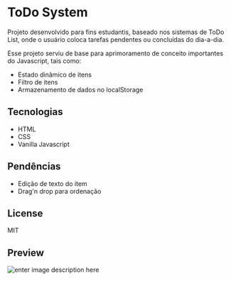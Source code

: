 # **ToDo System** #
Projeto desenvolvido para fins estudantis, baseado nos sistemas de ToDo List, onde o usuário coloca tarefas pendentes ou concluídas do dia-a-dia.

Esse projeto serviu de base para aprimoramento de conceito importantes do Javascript, tais como:

- Estado dinâmico de itens
- Filtro de itens
- Armazenamento de dados no localStorage

## Tecnologias
- HTML
- CSS
- Vanilla Javascript

## Pendências
- Edição de texto do item
- Drag'n drop para ordenação

## License
MIT

## Preview
![enter image description here](https://user-images.githubusercontent.com/52434638/87236239-ed41c580-c3bc-11ea-8879-90ca95f3d1cd.png)
